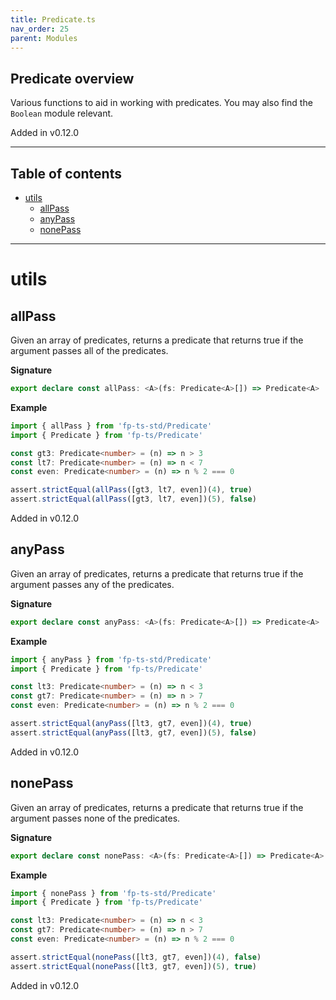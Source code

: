```yaml
---
title: Predicate.ts
nav_order: 25
parent: Modules
---
```


## Predicate overview

Various functions to aid in working with predicates. You may also find the
`Boolean` module relevant.

Added in v0.12.0

---

<h2 class="text-delta">Table of contents</h2>

- [utils](#utils)
  - [allPass](#allpass)
  - [anyPass](#anypass)
  - [nonePass](#nonepass)

---

# utils

## allPass

Given an array of predicates, returns a predicate that returns true if the
argument passes all of the predicates.

**Signature**

```ts
export declare const allPass: <A>(fs: Predicate<A>[]) => Predicate<A>
```

**Example**

```ts
import { allPass } from 'fp-ts-std/Predicate'
import { Predicate } from 'fp-ts/Predicate'

const gt3: Predicate<number> = (n) => n > 3
const lt7: Predicate<number> = (n) => n < 7
const even: Predicate<number> = (n) => n % 2 === 0

assert.strictEqual(allPass([gt3, lt7, even])(4), true)
assert.strictEqual(allPass([gt3, lt7, even])(5), false)
```

Added in v0.12.0

## anyPass

Given an array of predicates, returns a predicate that returns true if the
argument passes any of the predicates.

**Signature**

```ts
export declare const anyPass: <A>(fs: Predicate<A>[]) => Predicate<A>
```

**Example**

```ts
import { anyPass } from 'fp-ts-std/Predicate'
import { Predicate } from 'fp-ts/Predicate'

const lt3: Predicate<number> = (n) => n < 3
const gt7: Predicate<number> = (n) => n > 7
const even: Predicate<number> = (n) => n % 2 === 0

assert.strictEqual(anyPass([lt3, gt7, even])(4), true)
assert.strictEqual(anyPass([lt3, gt7, even])(5), false)
```

Added in v0.12.0

## nonePass

Given an array of predicates, returns a predicate that returns true if the
argument passes none of the predicates.

**Signature**

```ts
export declare const nonePass: <A>(fs: Predicate<A>[]) => Predicate<A>
```

**Example**

```ts
import { nonePass } from 'fp-ts-std/Predicate'
import { Predicate } from 'fp-ts/Predicate'

const lt3: Predicate<number> = (n) => n < 3
const gt7: Predicate<number> = (n) => n > 7
const even: Predicate<number> = (n) => n % 2 === 0

assert.strictEqual(nonePass([lt3, gt7, even])(4), false)
assert.strictEqual(nonePass([lt3, gt7, even])(5), true)
```

Added in v0.12.0
